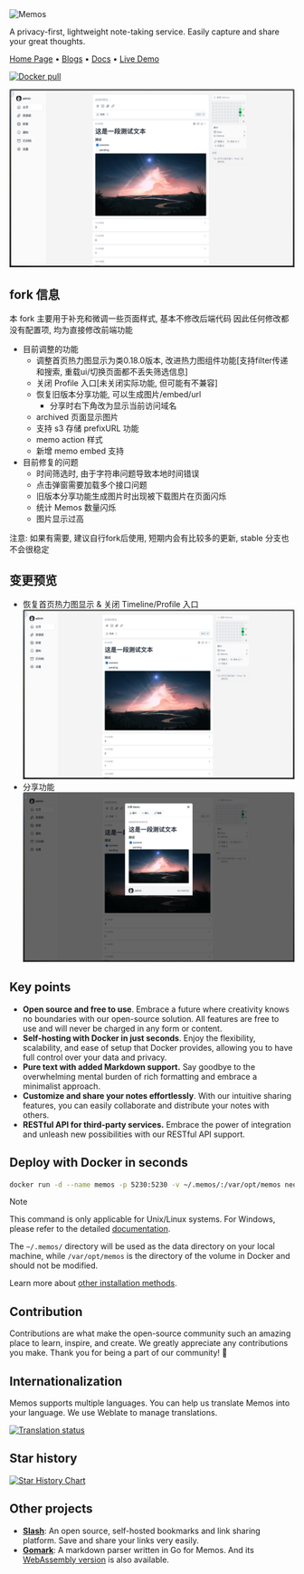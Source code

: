 <img height="56px" src="https://www.usememos.com/full-logo-landscape.png" alt="Memos" />

A privacy-first, lightweight note-taking service. Easily capture and share your great thoughts.

<a href="https://www.usememos.com">Home Page</a> •
<a href="https://www.usememos.com/blog">Blogs</a> •
<a href="https://www.usememos.com/docs">Docs</a> •
<a href="https://demo.usememos.com/">Live Demo</a>

<p>
  <a href="https://hub.docker.com/r/kuusei/memos"><img alt="Docker pull" src="https://img.shields.io/docker/pulls/kuusei/memos.svg"/></a>
</p>

![demo](./docs/image/demo.png)

## fork 信息
本 fork 主要用于补充和微调一些页面样式, 基本不修改后端代码
因此任何修改都没有配置项, 均为直接修改前端功能

- 目前调整的功能
  - 调整首页热力图显示为类0.18.0版本, 改进热力图组件功能[支持filter传递和搜索, 重载ui/切换页面都不丢失筛选信息]
  - 关闭 Profile 入口[未关闭实际功能, 但可能有不兼容]
  - 恢复旧版本分享功能, 可以生成图片/embed/url
    - 分享时右下角改为显示当前访问域名
  - archived 页面显示图片
  - 支持 s3 存储 prefixURL 功能
  - memo action 样式
  - 新增 memo embed 支持
- 目前修复的问题
  - 时间筛选时, 由于字符串问题导致本地时间错误
  - 点击弹窗需要加载多个接口问题
  - 旧版本分享功能生成图片时出现被下载图片在页面闪烁
  - 统计 Memos 数量闪烁
  - 图片显示过高

注意: 如果有需要, 建议自行fork后使用, 短期内会有比较多的更新, stable 分支也不会很稳定

## 变更预览

- 恢复首页热力图显示 & 关闭 Timeline/Profile 入口
![demo](./docs/image/demo.png)
- 分享功能
![demo](./docs/image/func-share.png)

## Key points

- **Open source and free to use**. Embrace a future where creativity knows no boundaries with our open-source solution. All features are free to use and will never be charged in any form or content.
- **Self-hosting with Docker in just seconds**. Enjoy the flexibility, scalability, and ease of setup that Docker provides, allowing you to have full control over your data and privacy.
- **Pure text with added Markdown support.** Say goodbye to the overwhelming mental burden of rich formatting and embrace a minimalist approach.
- **Customize and share your notes effortlessly**. With our intuitive sharing features, you can easily collaborate and distribute your notes with others.
- **RESTful API for third-party services.** Embrace the power of integration and unleash new possibilities with our RESTful API support.

## Deploy with Docker in seconds

```bash
docker run -d --name memos -p 5230:5230 -v ~/.memos/:/var/opt/memos neosmemo/memos:stable
```

> [!NOTE]
> This command is only applicable for Unix/Linux systems. For Windows, please refer to the detailed [documentation](https://www.usememos.com/docs/install/self-hosting).
>
> The `~/.memos/` directory will be used as the data directory on your local machine, while `/var/opt/memos` is the directory of the volume in Docker and should not be modified.

Learn more about [other installation methods](https://www.usememos.com/docs/install).

## Contribution

Contributions are what make the open-source community such an amazing place to learn, inspire, and create. We greatly appreciate any contributions you make. Thank you for being a part of our community! 🥰

## Internationalization

Memos supports multiple languages. You can help us translate Memos into your language. We use Weblate to manage translations.

<a href="https://hosted.weblate.org/engage/memos-i18n/">
<img src="https://hosted.weblate.org/widget/memos-i18n/english/287x66-grey.png" alt="Translation status" />
</a>

## Star history

[![Star History Chart](https://api.star-history.com/svg?repos=usememos/memos&type=Date)](https://star-history.com/#usememos/memos&Date)

## Other projects

- [**Slash**](https://github.com/yourselfhosted/slash): An open source, self-hosted bookmarks and link sharing platform. Save and share your links very easily.
- [**Gomark**](https://github.com/usememos/gomark): A markdown parser written in Go for Memos. And its [WebAssembly version](https://github.com/usememos/gomark-wasm) is also available.
